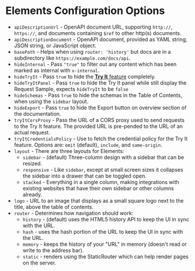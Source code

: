 # Elements Configuration Options

- `apiDescriptionUrl` - OpenAPI document URL, supporting `http://`, `https://`, and documents containing `$ref` to other http(s) documents.
- `apiDescriptionDocument` - OpenAPI document, provided as YAML string, JSON string, or JavaScript object.
- `basePath` - Helps when using `router: 'history'` but docs are in a subdirectory like `https://example.com/docs/api`.
- `hideInternal` - Pass `"true"` to filter out any content which has been marked as internal with `x-internal`.
- `hideTryIt` - Pass `true` to hide the [**Try It** feature](https://docs.stoplight.io/docs/platform/ZG9jOjM2OTM3Mjky-try-it) completely.
- `hideTryItPanel` - Pass `true` to hide the Try It panel while still display the Request Sample, expects `hideTryIt` to be `false`
- `hideSchemas` - Pass `true` to hide the schemas in the Table of Contents, when using the `sidebar` layout.
- `hideExport` - Pass `true` to hide the Export button on overview section of the documentation.
- `tryItCorsProxy` - Pass the URL of a CORS proxy used to send requests to the Try It feature. The provided URL is pre-pended to the URL of an actual request.
- `tryItCredentialsPolicy` - Use to fetch the credential policy for the Try It feature. Options are: `omit` (default), `include`, and `same-origin`.
- `layout` - There are three layouts for Elements:
  - `sidebar` - (default) Three-column design with a sidebar that can be resized.
  - `responsive` - Like `sidebar`, except at small screen sizes it collapses the sidebar into a drawer that can be toggled open.
  - `stacked` - Everything in a single column, making integrations with existing websites that have their own sidebar or other columns already.
- `logo` - URL to an image that displays as a small square logo next to the title, above the table of contents.
- `router` -  Determines how navigation should work:
  - `history` - (default) uses the HTML5 history API to keep the UI in sync with the URL.
  - `hash` - uses the hash portion of the URL to keep the UI in sync with the URL.
  - `memory` - keeps the history of your "URL" in memory (doesn't read or write to the address bar).
  - `static` - renders using the StaticRouter which can help render pages on the server.
